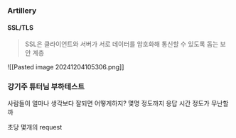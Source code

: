 ### Artillery

#### SSL/TLS

> SSL은 클라이언트와 서버가 서로 데이터를 암호화해 통신할 수 있도록 돕는 보안 계층

![[Pasted image 20241204105306.png]]



### 강기주 튜터님 부하테스트 

사람들이 얼마나 생각보다 잘되면 어떻게하지?
몇명 정도까지 응답 시간 정도가 무난할까

초당 몇개의 request


